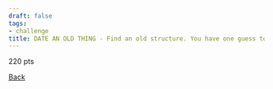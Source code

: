 ```yaml
---
draft: false
tags:
- challenge
title: DATE AN OLD THING - Find an old structure. You have one guess to accurately predict which century it was built in. You may not use your phone or any concrete information concerning it's construction date. You must make this guess using contextual clues. If your guess is wrong, you cannot find a reliable date of construction or if your building was constructed during the 20th or 21st century, this challenge is automatically vetoed.
---
```

220 pts

[Back](https://shadybraden.com/jetlag) 
